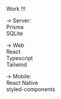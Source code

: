 Work !!!

-> Server:<br />
Prisma<br />
SQLite<br />


-> Web<br />
React<br />
Typescript<br />
Tailwind <br />

-> Mobile:<br />
React Native<br />
styled-components<br />